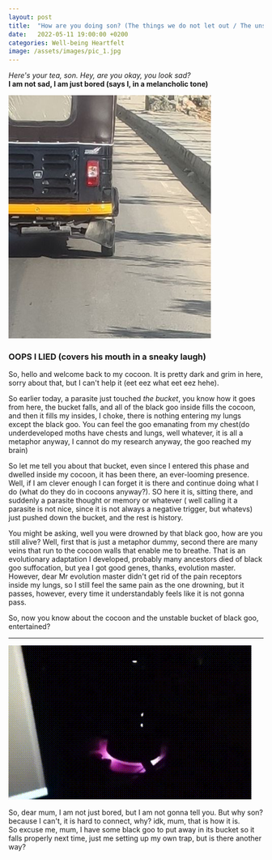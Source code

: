 ```yaml
---
layout: post
title:  "How are you doing son? (The things we do not let out / The unstable bucket of black goo) "
date:   2022-05-11 19:00:00 +0200
categories: Well-being Heartfelt
image: /assets/images/pic_1.jpg
---
```


_Here's your tea, son. Hey, are you okay, you look sad?_  
**I am not sad, I am just bored (says I, in a melancholic tone)**

![My image Name](/assets/images/pic_1.jpg)

### OOPS I LIED (covers his mouth in a sneaky laugh)

So, hello and welcome back to my cocoon. It is pretty dark and grim in here, sorry about that, but I can't help it (eet eez what eet eez hehe).   
  
  
So earlier today, a parasite just touched _the bucket_, you know how it goes from here, the bucket falls, and all of the black goo inside fills the cocoon, and then it fills my insides, I choke, there is nothing entering my lungs except the black goo. You can feel the goo emanating from my chest(do underdeveloped moths have chests and lungs, well whatever, it is all a metaphor anyway, I cannot do my research anyway, the goo reached my brain)

So let me tell you about that bucket, even since I entered this phase and dwelled inside my cocoon, it has been there, an ever-looming presence. Well, if I am clever enough I can forget it is there and continue doing what I do (what do they do in cocoons anyway?). SO here it is, sitting there, and suddenly a parasite thought or memory or whatever ( well calling it a parasite is not nice, since it is not always a negative trigger, but whatevs) just pushed down the bucket, and the rest is history. 

You might be asking, well you were drowned by that black goo, how are you still alive? Well, first that is just a metaphor dummy, second there are many veins that run to the cocoon walls that enable me to breathe. That is an evolutionary adaptation I developed, probably many ancestors died of black goo suffocation, but yea I got good genes, thanks, evolution master. However, dear Mr evolution master didn't get rid of the pain receptors inside my lungs, so I still feel the same pain as the one drowning, but it passes, however, every time it understandably feels like it is not gonna pass. 

So, now you know about the cocoon and the unstable bucket of black goo, entertained?


---  


![My image Name](/assets/images/pic_2.gif)

So, dear mum, I am not just bored, but I am not gonna tell you. But why son? because I can't, it is hard to connect, why? idk, mum, that is how it is.  
So excuse me, mum, I have some black goo to put away in its bucket so it falls properly next time, just me setting up my own trap, but is there another way? 